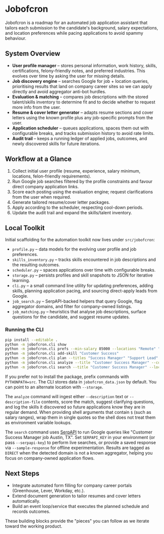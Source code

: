 # Jobofcron

Jobofcron is a roadmap for an automated job application assistant that tailors each submission to the candidate's background, salary expectations, and location preferences while pacing applications to avoid spammy behaviour.

## System Overview
- **User profile manager** – stores personal information, work history, skills, certifications, felony-friendly notes, and preferred industries. This evolves over time by asking the user for missing details.
- **Job discovery engine** – searches Google for job + location queries, prioritising results that land on company career sites so we can apply directly and avoid aggregator anti-bot hurdles.
- **Evaluation & matching** – compares job descriptions with the stored talent/skills inventory to determine fit and to decide whether to request more info from the user.
- **Resume & cover letter generator** – adapts resume sections and cover letters using the known profile plus any job-specific prompts from the user.
- **Application scheduler** – queues applications, spaces them out with configurable breaks, and tracks submission history to avoid rate limits.
- **Audit trail** – keeps a running ledger of applied jobs, outcomes, and newly discovered skills for future iterations.

## Workflow at a Glance
1. Collect initial user profile (resume, experience, salary minimum, locations, felon-friendly requirements).
2. Run Google job searches filtered by the profile constraints and favour direct company application links.
3. Score each posting using the evaluation engine; request clarifications from the user when required.
4. Generate tailored resume/cover letter packages.
5. Apply according to the scheduler, respecting cool-down periods.
6. Update the audit trail and expand the skills/talent inventory.

## Local Toolkit

Initial scaffolding for the automation toolkit now lives under ``src/jobofcron``:

- ``profile.py`` – data models for the evolving user profile and job preferences.
- ``skills_inventory.py`` – tracks skills encountered in job descriptions and the resulting outcomes.
- ``scheduler.py`` – spaces applications over time with configurable breaks.
- ``storage.py`` – persists profiles and skill snapshots to JSON for iterative learning.
- ``cli.py`` – a small command line utility for updating preferences, adding skills, planning application pacing, and sourcing direct-apply leads from Google.
- ``job_search.py`` – SerpAPI-backed helpers that query Google, flag aggregator domains, and filter for company-owned listings.
- ``job_matching.py`` – heuristics that analyse job descriptions, surface questions for the candidate, and suggest resume updates.

### Running the CLI

```bash
pip install --editable .
python -m jobofcron.cli show
python -m jobofcron.cli prefs --min-salary 85000 --locations "Remote" "Austin, TX"
python -m jobofcron.cli add-skill "Customer Success"
python -m jobofcron.cli plan --titles "Success Manager" "Support Lead" --companies "Acme" "Globex"
python -m jobofcron.cli analyze --title "Customer Success Manager" --company "Acme" --location "Remote" --salary '$70,000 - $90,000' --description-file posting.txt
python -m jobofcron.cli search --title "Customer Success Manager" --location "Austin, TX" --limit 5 --direct-only --sample-response samples/serpapi_demo_response.json --verbose
```

If you prefer not to install the package, prefix commands with
``PYTHONPATH=src``. The CLI stores data in ``jobofcron_data.json`` by default.
You can point to an alternate location with ``--storage``.

The ``analyze`` command will ingest either ``--description`` text or
``--description-file`` contents, score the match, suggest clarifying questions,
and log the skills it discovered so future applications know they are in
regular demand. When providing shell arguments that contain ``$`` (such as
salary ranges), wrap them in single quotes so the shell does not treat them as
environment variable lookups.

The ``search`` command uses [SerpAPI](https://serpapi.com/) to run Google queries
like "Customer Success Manager job Austin, TX". Set ``SERPAPI_KEY`` in your
environment (or pass ``--serpapi-key``) to perform live searches, or provide a
saved response via ``--sample-response`` for offline experimentation. Results are
tagged as ``DIRECT`` when the detected domain is not a known aggregator, helping
you focus on company-owned application flows.

## Next Steps
- Integrate automated form filling for company career portals (Greenhouse, Lever, Workday, etc.).
- Extend document generation to tailor resumes and cover letters automatically.
- Build an event loop/service that executes the planned schedule and records outcomes.

These building blocks provide the "pieces" you can follow as we iterate toward the working product.
